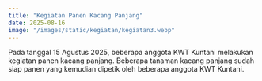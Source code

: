 ```yaml
---
title: "Kegiatan Panen Kacang Panjang"
date: 2025-08-16
image: "/images/static/kegiatan/kegiatan3.webp"
---
```



Pada tanggal 15 Agustus 2025, beberapa anggota KWT Kuntani melakukan kegiatan panen kacang panjang. Beberapa tanaman kacang panjang sudah siap panen yang kemudian dipetik oleh beberapa anggota KWT Kuntani.
